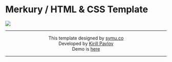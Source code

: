 # Merkury / HTML &amp; CSS Template
<img src="https://pavlovkirill.com/img/browser-mockup.jpg" />

<hr>
<p align="center">
This template designed by <a href="https://symu.co/freebies/templates-4/merkury-psd-template/">symu.co</a> <br>
Developed by <a href="http://pavlovkirill.com">Kirill Pavlov</a> <br>
Demo is <a href="http://pavz.ru/demo/merkury">here</a>
</p>
<hr>
